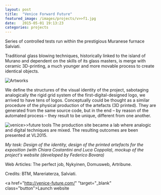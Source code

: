 ```yaml
---
layout: post
title:  "Venice Forward Future"
featured_image: /images/projects/v>>f1.jpg
date:   2015-05-01 19:13:23
categories: projects
---
```


Series of controlled tests run within the prestigious Muranese furnace Salviati.

Traditional glass blowing techniques, historically linked to the island of Murano and dependent on the skills of its glass masters, is merge with ceramic 3D-printing, a much younger and more movable process to create identical objects.

<img src="http://payload399.cargocollective.com/1/10/325579/10282917/3.1_1250.jpg" alt="Artworks">

We define the structures of the visual identity of the project, sabotaging analogically the rigid grid system of the first-digital-designed logo, we arrived to have tens of logos. Conceptually could be thought as a similar procedure of the physical production of the artefacts (3D printed). They are generated from the same source code, but in the end – by reason of the automated process – they result to be unique, different from one another.

<img src="http://payload399.cargocollective.com/1/10/325579/10282917/2_1600_c.jpg" alt="venice>>future tools">
The production site became a lab where analogic and digital techniques are mixed. The resulting outcomes are been presented at VL2015.

*My task: Design of the identity, design of the printed artefacts for the exposition (with Chiara Costantini and Luca Coppola), mockup of the project's website (developed by Federico Bovara)*

Web Articles: The perfect job, Nykyinen, Domusweb, Artribune.

Credits: BTM, Mareriaterza, Salviati.

<a href="http://venice-future.com/" "target="_blank" class="button">Launch website</a>
